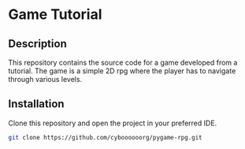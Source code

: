 # Game Tutorial

## Description

This repository contains the source code for a game developed from a tutorial. The game is a simple 2D rpg where the player has to navigate through various levels.

## Installation

Clone this repository and open the project in your preferred IDE.

```bash
git clone https://github.com/cyboooooorg/pygame-rpg.git
```

